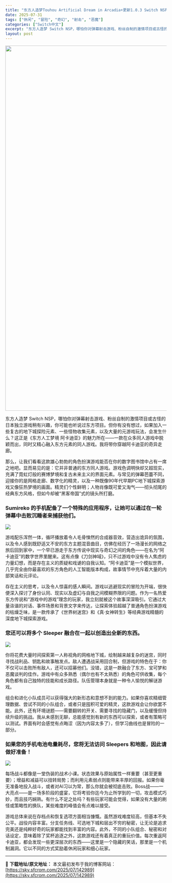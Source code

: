 ```yaml
---
title: "东方人造梦Touhou Artificial Dream in Arcadia+更新1.0.3 Switch NSP中文"
date: 2025-07-31
tags: ["休闲", "冒险", "奇幻", "射击", "恶魔"]
categories: ["Switch中文"]
excerpt: "东方人造梦 Switch NSP，哪怕你对弹幕射击游戏、粉丝自制的激情项目或古怪的日本独立游戏稍有兴趣，你可能也听说过东方项目。但你有没有想过，如果加入一些复古的地下城探险元素、一些怪物收集元素，以及大量的元游戏玩法，会发生什么？这正是《东方人工梦境 阿卡迪亚》的魅力所在——一款在众多同人游戏中脱颖&hellip;"
layout: post
---
```


<img class="aligncenter size-full wp-image-142990" src="https://sky.sfcrom.com/wp-content/uploads/2025/07/202507310444004.webp" alt="" width="700" height="1142" />

东方人造梦 Switch NSP，哪怕你对弹幕射击游戏、粉丝自制的激情项目或古怪的日本独立游戏稍有兴趣，你可能也听说过东方项目。但你有没有想过，如果加入一些复古的地下城探险元素、一些怪物收集元素，以及大量的元游戏玩法，会发生什么？这正是《东方人工梦境 阿卡迪亚》的魅力所在——一款在众多同人游戏中脱颖而出，同时又精心融入东方元素的同人游戏。我将带你穿越阿卡迪亚的奇异走廊。

那么，让我们看看这款雄心勃勃的角色扮演游戏能否在你的数字图书馆中占有一席之地吧。显而易见的是：它并非普通的东方同人游戏。游戏色调明快却又超现实，充满了霓虹灯般的赛博梦境和复古未来主义的界面元素。与常见的弹幕芭蕾不同，迎接你的是网格走廊、数字化的精灵，以及一种既像90年代早期PC地下城探索游戏又像狂热梦境的画面。精灵们个性鲜明；人物肖像既可爱又淘气——彻头彻尾的经典东方风格，但如今却被“黑客帝国”式的镜头所打磨。
<h3>Sumireko 的手机配备了一个特殊的应用程序，让她可以通过在一轮弹幕中击败沉睡者来捕获他们。</h3>
<img src="https://img-eshop.cdn.nintendo.net/i/05fada6ba1f35860489b7c23375e3b5b4e9a3c164eb4ba5baa7c14d08e866bd1.jpg?w=1000" />

游戏配乐浑然一体，循环播放着令人毛骨悚然的合成器音效，营造出诡异的氛围，以及令人感到既舒适又不安的东方主题混音曲目，仿佛在经历了一场漫长的网络之旅后回到家中，一个早已游走于东方传说中现实与奇幻之间的角色——在名为“阿卡迪亚”的数字世界里醒来。这有点像《刀剑神域》，只不过游戏中没有令人焦虑的力量幻想，而是存在主义的质疑和戏谑的自我认知。“阿卡迪亚”是一个模拟世界，几乎完全由你最喜欢的东方角色的人工智能版本构成，故事情节中充斥着大量的内部笑话和元评论。

存在主义的思考，以及令人惊喜的感人瞬间。游戏以逃避现实的冒险为开端，很快便深入探讨了身份认同、现实以及虚幻与自我之间模糊界限的问题。作为一名热爱东方传说和“游戏中的游戏”理念的玩家，我立刻就被这个故事深深吸引。它通过大量诙谐的对话、事件场景和背景文字来传达，让探索体验超越了普通角色扮演游戏的枯燥乏味，是一款传承了《世界树迷宫》和《真·女神转生》等经典游戏精髓的深度地下城探索游戏。
<h3>您还可以将多个 Sleeper 融合在一起以创造出全新的东西。</h3>
<img src="https://img-eshop.cdn.nintendo.net/i/91553b48dda51101dcf8f89d1c93eaf1773bf3eaa81c2261fafa4ed58d16e8be.jpg?w=1000" />

你将花费大量时间探索第一人称视角的网格地下城，绘制越来越复杂的迷宫，同时寻找战利品、钥匙和故事触发点。敌人遭遇战采用回合制，但游戏的特色在于：你不仅可以击败所有敌人，还可以招募他们。没错，这是一款融合了东方、宝可梦和恶魔谈判的佳作。游戏中有众多熟悉（偶尔也有不太熟悉）的角色可供收集，每个角色都有自己独特的技能和成长路径。队伍管理本身就是一种令人愉悦的解谜游戏。

组合和进化小队成员可以获得强大的新形态和意想不到的能力。如果你喜欢精细管理数据、尝试不同的小队组合，或者只是囤积可爱的精灵，这款游戏会让你欲罢不能。此外，还有环境谜题——需要翻转的开关、需要寻找的隐藏门，以及缓慢但持续升级的挑战。我从未感到无聊，总能感觉到有新的东西可以探索，或者有策略可以测试。界面有时会感觉有点晦涩（因为内容太多了），但学习曲线也是冒险的一部分。
<h3>如果您的手机电池电量耗尽，您将无法访问 Sleepers 和地图，因此请做好准备！</h3>
<img src="https://img-eshop.cdn.nintendo.net/i/5c6ce10ef4b1f9042efa4396472a78447e52ac81614921014c8aad5f20d38537.jpg?w=1000" />

每场战斗都像是一堂伪装的战术小课。状态效果与原始属性一样重要（甚至更重要）；增益和减益可以扭转局势；而利用元素弱点则能带来丰厚的回报。如果你毫无准备地投入战斗，或者对AI习以为常，那么你就会被彻底击败。Boss战——一大亮点——是一场多阶段的盛宴，它将考验你迄今为止所学到的一切，攻击模式巧妙，而且技巧娴熟。有什么不足之处吗？有些玩家可能会觉得，如果没有大量的刷怪或策略性的换队，某些难度的峰值会有点难以接受。

游戏总体来说在存档点和恢复选项方面相当慷慨。虽然游戏难度较高，但基本不失公平。战役内容丰富。分支任务线、可选地下城和层出不穷的秘密，让无论是追求完美还是纯粹好奇的玩家都能找到丰富的内容。此外，不同的小队组合、秘密和对话设定，意味着除了奖杯追逐之外，这款游戏还有着真正的重玩价值。每次重返阿卡迪亚，都会发现一些更深层次的东西——这里是一个隐藏的笑话，那里是一个机制漏洞。它以不同的方式奖励着休闲玩家和细心玩家。

---
📖 **下载地址/原文地址：** 本文最初发布于我的博客网站：[https://sky.sfcrom.com/2025/07/142989](https://sky.sfcrom.com/2025/07/142989)

